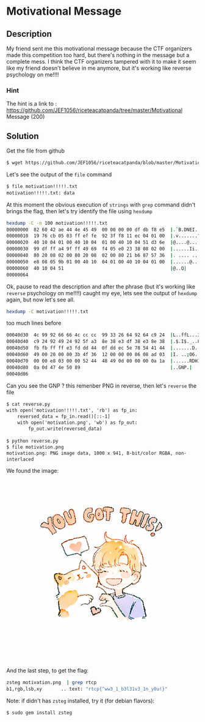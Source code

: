 # Motivational Message

## Description

My friend sent me this motivational message because the CTF organizers made this competition too hard, but there's nothing in the message but a complete mess. I think the CTF organizers tampered with it to make it seem like my friend doesn't believe in me anymore, but it's working like reverse psychology on me!!!!

### Hint

The hint is a link to : https://github.com/JEF1056/riceteacatpanda/tree/master/Motivational Message (200)

## Solution

Get the file from github

```bash
$ wget https://github.com/JEF1056/riceteacatpanda/blob/master/Motivational%20Message%20(200)/motivation!!!!!.txt?raw=true
```

Let's see the output of the `file` command

```bash
$ file motivation!!!!!.txt
motivation!!!!!.txt: data
```

At this moment the obvious execution of `strings` with `grep` command didn't brings the flag, then let's try identify the file using `hexdump`

```bash
hexdump -C -n 100 motivation!!!!!.txt
00000000  82 60 42 ae 44 4e 45 49  00 00 00 00 df db f8 e5  |.`B.DNEI........|
00000010  19 76 cb 05 03 ff ef fe  92 3f f8 11 ec 04 01 00  |.v.......?......|
00000020  40 10 04 01 00 40 10 04  01 00 40 10 04 51 d3 6e  |@....@....@..Q.n|
00000030  99 df ff a4 9f ff 49 69  f4 05 e0 23 38 08 02 00  |......Ii...#8...|
00000040  80 20 08 02 00 80 20 08  02 00 80 21 b6 87 57 36  |. .... ....!..W6|
00000050  e8 08 05 9b 01 00 40 10  04 01 00 40 10 04 01 00  |......@....@....|
00000060  40 10 04 51                                       |@..Q|
00000064
```

Ok, pause to read the description and after the phrase (but it's working like `reverse` psychology on me!!!!) caught my eye, lets see the output of `hexdump` again, but now let's see all.

```bash
hexdump -C motivation!!!!!.txt
```

too much lines before

```bash
00040d30  4c 99 92 66 66 4c cc cc  99 33 26 64 92 64 c9 24  |L..ffL...3&d.d.$|
00040d40  c9 24 92 49 24 92 5f a3  8e 38 e3 df 38 e3 8e 38  |.$.I$._..8..8..8|
00040d50  fb fb ff ff e3 fd dd 44  0f dd ec 5e 78 54 41 44  |.......D...^xTAD|
00040d60  49 00 20 00 00 3b 4f 36  12 00 00 00 06 08 ad 03  |I. ..;O6........|
00040d70  00 00 e8 03 00 00 52 44  48 49 0d 00 00 00 0a 1a  |......RDHI......|
00040d80  0a 0d 47 4e 50 89                                 |..GNP.|
00040d86
```

Can you see the GNP ? this remenber PNG in reverse, then let's `reverse` the file

```
$ cat reverse.py
with open('motivation!!!!!.txt', 'rb') as fp_in:
    reversed_data = fp_in.read()[::-1]
    with open('motivation.png', 'wb') as fp_out:
        fp_out.write(reversed_data)

$ python reverse.py
$ file motivation.png
motivation.png: PNG image data, 1000 x 941, 8-bit/color RGBA, non-interlaced
```

We found the image:

![Motivation PNG](https://raw.githubusercontent.com/neriberto/writeups/master/riceteacatpanda/motivation/motivation.png)

And the last step, to get the flag:

```bash
zsteg motivation.png  | grep rtcp
b1,rgb,lsb,xy       .. text: "rtcp{^ww3_1_b3l31v3_1n_y0u!}"
```

Note: if didn't has `zsteg` installed, try it (for debian flavors):

```bash
$ sudo gem install zsteg
```
